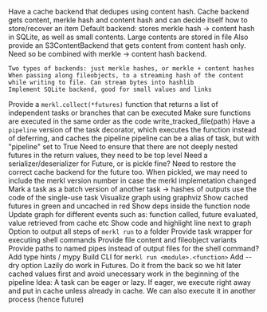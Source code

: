 Have a cache backend that dedupes using content hash.
    Cache backend gets content, merkle hash and content hash and can decide itself how to store/recover an item
    Default backend: stores merkle hash -> content hash in SQLite, as well as small contents. Large contents are stored
    in file
    Also provide an S3ContentBackend that gets content from content hash only. Need so be combined with merkle ->
    content hash backend.

    Two types of backends: just merkle hashes, or merkle + content hashes
    When passing along fileobjects, to a streaming hash of the content while writing to file. Can stream bytes into hashlib
    Implement SQLite backend, good for small values and links
Provide a `merkl.collect(*futures)` function that returns a list of independent tasks or branches that can be executed
Make sure functions are executed in the same order as the code
write_tracked_file(path)
Have a `pipeline` version of the task decorator, which executes the function instead of deferring, and caches the pipeline
    pipeline can be a alias of task, but with "pipeline" set to True
    Need to ensure that there are not deeply nested futures in the return values, they need to be top level
    Need a serializer/deserializer for Future, or is pickle fine? Need to restore the correct cache backend for the
    future too. When pickled, we may need to include the merkl version number in case the merkl implemetation
    changed
Mark a task as a batch version of another task -> hashes of outputs use the code of the single-use task
Visualize graph using graphviz
    Show cached futures in green and uncached in red
    Show deps inside the function node
    Update graph for different events such as: function called, future evaluated, value retrieved from cache etc
    Show code and highlight line next to graph
    Option to output all steps of `merkl run` to a folder
Provide task wrapper for executing shell commands
    Provide file content and fileobject variants
    Provide paths to named pipes instead of output files for the shell command?
Add type hints / mypy
Build CLI for `merkl run <module>.<function>`
    Add --dry option
Lazily do work in Futures. Do it from the back so we hit later cached values first and avoid unecessary work in the beginning of the pipeline
Idea: A task can be eager or lazy. If eager, we execute right away and put in cache unless
already in cache. We can also execute it in another process (hence future)
